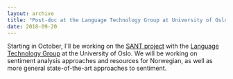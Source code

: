 ```yaml
---
layout: archive
title: "Post-doc at the Language Technology Group at University of Oslo"
date: 2018-09-20
---
```


Starting in October, I'll be working on the [SANT project](https://www.mn.uio.no/ifi/english/research/projects/sant/index.html) with the [Language Technology Group](https://www.mn.uio.no/ifi/english/research/groups/ltg/) at the University of Oslo. We will be working on sentiment analysis approaches and resources for Norwegian, as well as more general state-of-the-art approaches to sentiment.
